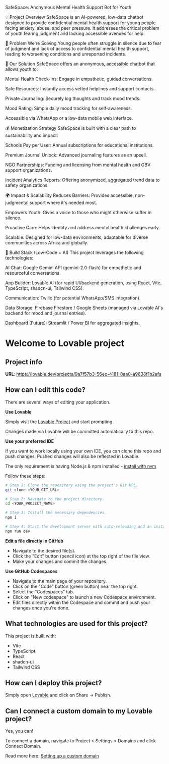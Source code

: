 SafeSpace: Anonymous Mental Health Support Bot for Youth

💡 Project Overview
SafeSpace is an AI-powered, low-data chatbot designed to provide confidential mental health support for young people facing anxiety, abuse, and peer pressure. It addresses the critical problem of youth fearing judgment and lacking accessible avenues for help.

📌 Problem We're Solving
Young people often struggle in silence due to fear of judgment and lack of access to confidential mental health support, leading to worsening conditions and unreported incidents.

🧪 Our Solution
SafeSpace offers an anonymous, accessible chatbot that allows youth to:

Mental Health Check-ins: Engage in empathetic, guided conversations.

Safe Resources: Instantly access vetted helplines and support contacts.

Private Journaling: Securely log thoughts and track mood trends.

Mood Rating: Simple daily mood tracking for self-awareness.

Accessible via WhatsApp or a low-data mobile web interface.

💰 Monetization Strategy
SafeSpace is built with a clear path to sustainability and impact:

Schools Pay per User: Annual subscriptions for educational institutions.

Premium Journal Unlock: Advanced journaling features as an upsell.

NGO Partnerships: Funding and licensing from mental health and GBV support organizations.

Incident Analytics Reports: Offering anonymized, aggregated trend data to safety organizations.

🌍 Impact & Scalability
Reduces Barriers: Provides accessible, non-judgmental support where it's needed most.

Empowers Youth: Gives a voice to those who might otherwise suffer in silence.

Proactive Care: Helps identify and address mental health challenges early.

Scalable: Designed for low-data environments, adaptable for diverse communities across Africa and globally.

🔧 Build Stack (Low-Code + AI)
This project leverages the following technologies:

AI Chat: Google Gemini API (gemini-2.0-flash) for empathetic and resourceful conversations.

App Builder: Lovable AI (for rapid UI/backend generation, using React, Vite, TypeScript, shadcn-ui, Tailwind CSS).

Communication: Twilio (for potential WhatsApp/SMS integration).

Data Storage: Firebase Firestore / Google Sheets (managed via Lovable AI's backend for mood and journal entries).

Dashboard (Future): Streamlit / Power BI for aggregated insights.


# Welcome to Lovable project

## Project info

**URL**: https://lovable.dev/projects/9a7f57b3-56ec-4181-8aa0-a9838f1b2afa

## How can I edit this code?

There are several ways of editing your application.

**Use Lovable**

Simply visit the [Lovable Project](https://lovable.dev/projects/9a7f57b3-56ec-4181-8aa0-a9838f1b2afa) and start prompting.

Changes made via Lovable will be committed automatically to this repo.

**Use your preferred IDE**

If you want to work locally using your own IDE, you can clone this repo and push changes. Pushed changes will also be reflected in Lovable.

The only requirement is having Node.js & npm installed - [install with nvm](https://github.com/nvm-sh/nvm#installing-and-updating)

Follow these steps:

```sh
# Step 1: Clone the repository using the project's Git URL.
git clone <YOUR_GIT_URL>

# Step 2: Navigate to the project directory.
cd <YOUR_PROJECT_NAME>

# Step 3: Install the necessary dependencies.
npm i

# Step 4: Start the development server with auto-reloading and an instant preview.
npm run dev
```

**Edit a file directly in GitHub**

- Navigate to the desired file(s).
- Click the "Edit" button (pencil icon) at the top right of the file view.
- Make your changes and commit the changes.

**Use GitHub Codespaces**

- Navigate to the main page of your repository.
- Click on the "Code" button (green button) near the top right.
- Select the "Codespaces" tab.
- Click on "New codespace" to launch a new Codespace environment.
- Edit files directly within the Codespace and commit and push your changes once you're done.

## What technologies are used for this project?

This project is built with:

- Vite
- TypeScript
- React
- shadcn-ui
- Tailwind CSS

## How can I deploy this project?

Simply open [Lovable](https://lovable.dev/projects/9a7f57b3-56ec-4181-8aa0-a9838f1b2afa) and click on Share -> Publish.

## Can I connect a custom domain to my Lovable project?

Yes, you can!

To connect a domain, navigate to Project > Settings > Domains and click Connect Domain.

Read more here: [Setting up a custom domain](https://docs.lovable.dev/tips-tricks/custom-domain#step-by-step-guide)
